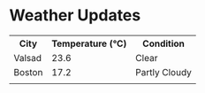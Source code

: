 # Weather Updates

<!-- WEATHER-UPDATE-START -->
<table><tr><th>City</th><th>Temperature (°C)</th><th>Condition</th></tr><tr><td>Valsad</td><td>23.6</td><td>Clear</td></tr><tr><td>Boston</td><td>17.2</td><td>Partly Cloudy</td></tr><tr><td></td><td></td><td></td></tr></table>
<!-- WEATHER-UPDATE-END -->
